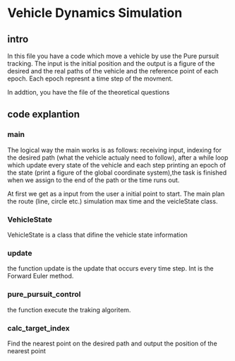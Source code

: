 # Vehicle Dynamics Simulation
## intro
In this file you have a code which move a vehicle by use the Pure pursuit tracking.
The input is the initial position and the output is a figure of the desired and the real paths of the vehicle and the reference point of each epoch.
Each epoch represnt a time step of the movment.

In addtion, you have the file of the theoretical questions

## code explantion
### main
The logical way the main works is as follows: receiving input, indexing for the desired path (what the vehicle actualy need to follow), after a while loop which update every state of the vehicle and each step printing an epoch of the state (print a figure of the global coordinate system),the task is finished when we assign to the end of the path or the  time runs out.  

At first we get as a input from the user a initial point to start. The main plan the route (line, circle etc.) simulation max time and the veicleState class. 

### VehicleState
VehicleState is a class that difine the vehicle state information

### update
the function update is the update that occurs every time step. Int is the Forward Euler method.

### pure_pursuit_control
the function execute the traking algoritem.

### calc_target_index
Find the nearest point on the desired path and output the position of the nearest point







